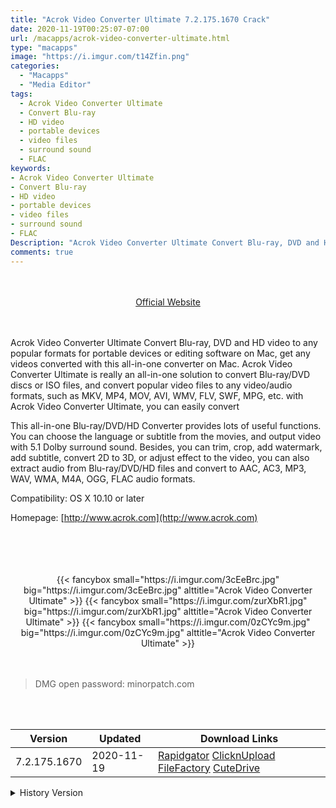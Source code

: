 ```yaml
---
title: "Acrok Video Converter Ultimate 7.2.175.1670 Crack"
date: 2020-11-19T00:25:07-07:00
url: /macapps/acrok-video-converter-ultimate.html
type: "macapps"
image: "https://i.imgur.com/t14Zfin.png"
categories:
  - "Macapps"
  - "Media Editor"
tags:
  - Acrok Video Converter Ultimate
  - Convert Blu-ray
  - HD video
  - portable devices
  - video files
  - surround sound
  - FLAC
keywords:
- Acrok Video Converter Ultimate
- Convert Blu-ray
- HD video
- portable devices
- video files
- surround sound
- FLAC
Description: "Acrok Video Converter Ultimate Convert Blu-ray, DVD and HD video to any popular formats for portable devices or editing software on Mac, get any videos converted with this all-in-one converter on Mac"
comments: true
---
```


<br/>
<br/>
<center>
<a href="http://www.acrok.com" target="blank"><div class="border px-4 border-blue-500 rounded-lg transition duration-500 
    ease-in-out w-48 text-lg text-blue-500 text-center hover:bg-blue-500 hover:text-white">
  Official Website 
</div></a>
</center>
<br/>
<br/>

Acrok Video Converter Ultimate Convert Blu-ray, DVD and HD video to any popular formats for portable devices or editing software on Mac, get any videos converted with this all-in-one converter on Mac. Acrok Video Converter Ultimate is really an all-in-one solution to convert Blu-ray/DVD discs or ISO files, and convert popular video files to any video/audio formats, such as MKV, MP4, MOV, AVI, WMV, FLV, SWF, MPG, etc. with Acrok Video Converter Ultimate, you can easily convert

This all-in-one Blu-ray/DVD/HD Converter provides lots of useful functions. You can choose the language or subtitle from the movies, and output video with 5.1 Dolby surround sound. Besides, you can trim, crop, add watermark, add subtitle, convert 2D to 3D, or adjust effect to the video, you can also extract audio from Blu-ray/DVD/HD files and convert to AAC, AC3, MP3, WAV, WMA, M4A, OGG, FLAC audio formats.



Compatibility: OS X 10.10 or later

Homepage: [http://www.acrok.com](http://www.acrok.com)

<br/>
<br/>
<script async src="https://pagead2.googlesyndication.com/pagead/js/adsbygoogle.js"></script>
<ins class="adsbygoogle"
     style="display:block; text-align:center;"
     data-ad-layout="in-article"
     data-ad-format="fluid"
     data-ad-client="ca-pub-8746275014476192"
     data-ad-slot="5144997159"></ins>
<script>
     (adsbygoogle = window.adsbygoogle || []).push({});
</script>
<br/>
<br/>


<center>

<div class="w-full grid grid-cols-3 flex gap-2">
{{< fancybox small="https://i.imgur.com/3cEeBrc.jpg" big="https://i.imgur.com/3cEeBrc.jpg" alttitle="Acrok Video Converter Ultimate" >}}
{{< fancybox small="https://i.imgur.com/zurXbR1.jpg" big="https://i.imgur.com/zurXbR1.jpg" alttitle="Acrok Video Converter Ultimate" >}}
{{< fancybox small="https://i.imgur.com/0zCYc9m.jpg" big="https://i.imgur.com/0zCYc9m.jpg" alttitle="Acrok Video Converter Ultimate" >}}
</div>

</center>

<br/>
<br/>


> DMG open password: minorpatch.com

<br/>

<br/>
<div id="history_version" class="history_version">

| Version | Updated | Download Links |
| ---- | ---- | ---- |
| 7.2.175.1670 | 2020-11-19 | [Rapidgator](https://ouo.io/wdD9BM)   [ClicknUpload](https://ouo.io/bxFVrU)   [FileFactory](https://ouo.io/BwL0fg)   [CuteDrive](https://ouo.io/Gnt32D) |
<details>
<summary>History Version</summary>

| Version | Updated | Download Links |
| ---- | ---- | ---- |
| 7.0.156 | 2020-02-25 | [UsersCloud](https://ouo.io/7SEssf)   [ClicknUpload](https://ouo.io/ZS0p0Z)   [FileFactory](https://ouo.io/MNSlek)   [CuteDrive](https://ouo.io/zD11Lw) |
</details>

</div>
